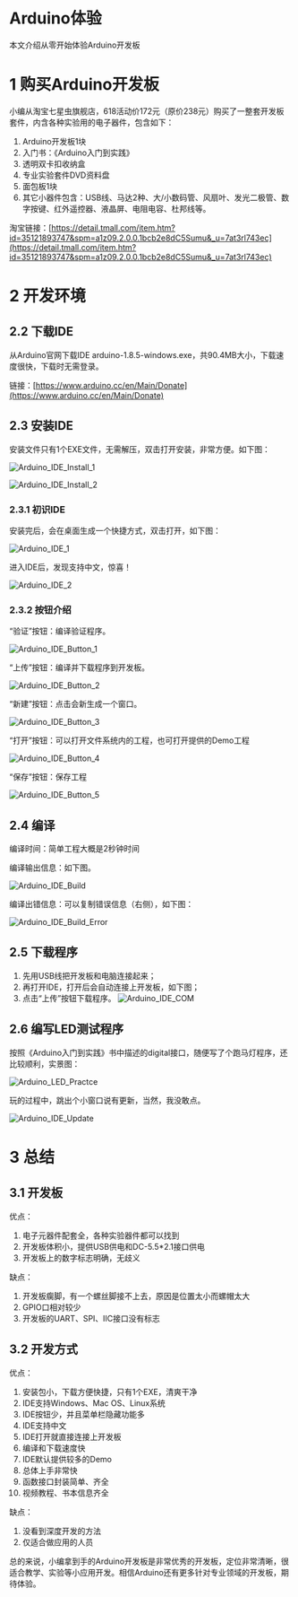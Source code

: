 # Arduino体验

本文介绍从零开始体验Arduino开发板

# 1 购买Arduino开发板

小编从淘宝七星虫旗舰店，618活动价172元（原价238元）购买了一整套开发板套件，内含各种实验用的电子器件，包含如下：

1. Arduino开发板1块
2. 入门书：《Arduino入门到实践》
2. 透明双卡扣收纳盒
4. 专业实验套件DVD资料盘
5. 面包板1块
6. 其它小器件包含：USB线、马达2种、大/小数码管、风扇叶、发光二极管、数字按键、红外遥控器、液晶屏、电阻电容、杜邦线等。

淘宝链接：[https://detail.tmall.com/item.htm?id=35121893747&spm=a1z09.2.0.0.1bcb2e8dC5Sumu&_u=7at3rl743ec](https://detail.tmall.com/item.htm?id=35121893747&spm=a1z09.2.0.0.1bcb2e8dC5Sumu&_u=7at3rl743ec)

# 2 开发环境

## 2.2 下载IDE

从Arduino官网下载IDE arduino-1.8.5-windows.exe，共90.4MB大小，下载速度很快，下载时无需登录。

链接：[https://www.arduino.cc/en/Main/Donate](https://www.arduino.cc/en/Main/Donate)

## 2.3 安装IDE

安装文件只有1个EXE文件，无需解压，双击打开安装，非常方便。如下图：

![Arduino_IDE_Install_1](https://raw.githubusercontent.com/chenlf123/MarkdownPhotos/master/Arduino/Arduino_IDE_Install_1.png)

![Arduino_IDE_Install_2](https://raw.githubusercontent.com/chenlf123/MarkdownPhotos/master/Arduino/Arduino_IDE_Install_2.png)

### 2.3.1 初识IDE

安装完后，会在桌面生成一个快捷方式，双击打开，如下图：

![Arduino_IDE_1](https://raw.githubusercontent.com/chenlf123/MarkdownPhotos/master/Arduino/Arduino_IDE_1.png)

进入IDE后，发现支持中文，惊喜！

![Arduino_IDE_2](https://raw.githubusercontent.com/chenlf123/MarkdownPhotos/master/Arduino/Arduino_IDE_2.png)

### 2.3.2 按钮介绍

“验证”按钮：编译验证程序。

![Arduino_IDE_Button_1](https://raw.githubusercontent.com/chenlf123/MarkdownPhotos/master/Arduino/Arduino_IDE_Button_1.png)

“上传”按钮：编译并下载程序到开发板。

![Arduino_IDE_Button_2](https://raw.githubusercontent.com/chenlf123/MarkdownPhotos/master/Arduino/Arduino_IDE_Button_2.png)

“新建”按钮：点击会新生成一个窗口。

![Arduino_IDE_Button_3](https://raw.githubusercontent.com/chenlf123/MarkdownPhotos/master/Arduino/Arduino_IDE_Button_3.png)

“打开”按钮：可以打开文件系统内的工程，也可打开提供的Demo工程

![Arduino_IDE_Button_4](https://raw.githubusercontent.com/chenlf123/MarkdownPhotos/master/Arduino/Arduino_IDE_Button_4.png)

“保存”按钮：保存工程

![Arduino_IDE_Button_5](https://raw.githubusercontent.com/chenlf123/MarkdownPhotos/master/Arduino/Arduino_IDE_Button_5.png)

## 2.4 编译
编译时间：简单工程大概是2秒钟时间

编译输出信息：如下图。

![Arduino_IDE_Build](https://raw.githubusercontent.com/chenlf123/MarkdownPhotos/master/Arduino/Arduino_IDE_Build.png)

编译出错信息：可以复制错误信息（右侧），如下图：

![Arduino_IDE_Build_Error](https://raw.githubusercontent.com/chenlf123/MarkdownPhotos/master/Arduino/Arduino_IDE_Build_Error.png)

## 2.5 下载程序

1. 先用USB线把开发板和电脑连接起来；
2. 再打开IDE，打开后会自动连接上开发板，如下图；
3. 点击“上传”按钮下载程序。
![Arduino_IDE_COM](https://raw.githubusercontent.com/chenlf123/MarkdownPhotos/master/Arduino/Arduino_IDE_COM.png)

## 2.6 编写LED测试程序

按照《Arduino入门到实践》书中描述的digital接口，随便写了个跑马灯程序，还比较顺利，实景图：

![Arduino_LED_Practce](https://raw.githubusercontent.com/chenlf123/MarkdownPhotos/master/Arduino/Arduino_LED_Practce.jpg)


玩的过程中，跳出个小窗口说有更新，当然，我没敢点。

![Arduino_IDE_Update](https://raw.githubusercontent.com/chenlf123/MarkdownPhotos/master/Arduino/Arduino_IDE_Update.png)

# 3 总结

## 3.1 开发板

优点：

1. 电子元器件配套全，各种实验器件都可以找到
2. 开发板体积小，提供USB供电和DC-5.5*2.1接口供电
3. 开发板上的数字标志明确，无歧义

缺点：

1. 开发板瘸脚，有一个螺丝脚接不上去，原因是位置太小而螺帽太大
2. GPIO口相对较少
3. 开发板的UART、SPI、IIC接口没有标志

## 3.2 开发方式

优点：

1. 安装包小，下载方便快捷，只有1个EXE，清爽干净
2. IDE支持Windows、Mac OS、Linux系统
3. IDE按钮少，并且菜单栏隐藏功能多
4. IDE支持中文
5. IDE打开就直接连接上开发板
6. 编译和下载速度快
7. IDE默认提供较多的Demo
8. 总体上手非常快
9. 函数接口封装简单、齐全
10. 视频教程、书本信息齐全

缺点：

1. 没看到深度开发的方法
2. 仅适合做应用的人员

总的来说，小编拿到手的Arduino开发板是非常优秀的开发板，定位非常清晰，很适合教学、实验等小应用开发。相信Arduino还有更多针对专业领域的开发板，期待体验。